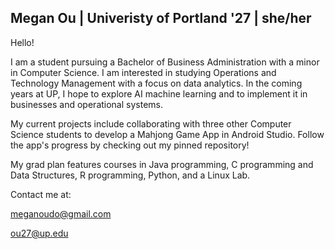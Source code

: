 ## Megan Ou | Univeristy of Portland '27 | she/her

Hello! 

I am a student pursuing a Bachelor of Business Administration with a minor in Computer Science. I am interested in studying Operations and Technology Management with a focus on data analytics. In the coming years at UP, I hope to explore AI machine learning and to implement it in businesses and operational systems. 

My current projects include collaborating with three other Computer Science students to develop a Mahjong Game App in Android Studio. Follow the app's progress by checking out my pinned repository!

My grad plan features courses in Java programming, C programming and Data Structures, R programming, Python, and a Linux Lab. 

Contact me at:

meganoudo@gmail.com 

ou27@up.edu

<!--
**megan-ou/megan-ou** is a ✨ _special_ ✨ repository because its `README.md` (this file) appears on your GitHub profile.


-->
